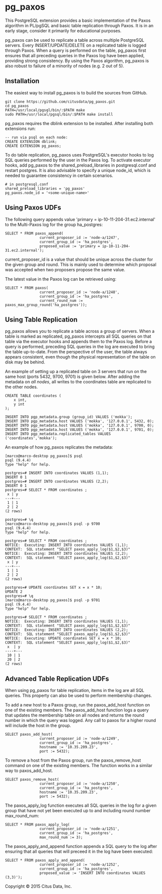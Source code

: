 # pg_paxos

This PostgreSQL extension provides a basic implementation of the Paxos algorithm in PL/pgSQL and basic table replication through Paxos. It is in an early stage, consider it primarily for educational purposes. 

pg_paxos can be used to replicate a table across multiple PostgreSQL servers. Every INSERT/UPDATE/DELETE on a replicated table is logged through Paxos. When a query is performed on the table, pg_paxos first ensures that all preceding queries in the Paxos log have been applied, providing strong consistency. By using the Paxos algorithm, pg_paxos is also robust to failure of a minority of nodes (e.g. 2 out of 5). 

## Installation

The easiest way to install pg_paxos is to build the sources from GitHub.

    git clone https://github.com/citusdata/pg_paxos.git
    cd pg_paxos
    PATH=/usr/local/pgsql/bin/:$PATH make
    sudo PATH=/usr/local/pgsql/bin/:$PATH make install

pg_paxos requires the dblink extension to be installed. After installing both extensions run:

    -- run via psql on each node:
    CREATE EXTENSION dblink;
    CREATE EXTENSION pg_paxos;
    
To do table replication, pg_paxos uses PostgreSQL's executor hooks to log SQL queries performed by the user in the Paxos log. To activate executor hooks, add pg_paxos to the shared_preload_libraries in postgresql.conf and restart postgres. It is also advisable to specify a unique node_id, which is needed to guarantee consistency in certain scenarios.

    # in postgresql.conf
    shared_preload_libraries = 'pg_paxos'
    pg_paxos.node_id = '<some-unique-name>'

## Using Paxos UDFs
    
The following query appends value 'primary = ip-10-11-204-31.ec2.internal' to the Multi-Paxos log for the group ha_postgres:

    SELECT * FROM paxos_append(
                    current_proposer_id := 'node-a/1247',
                    current_group_id := 'ha_postgres',
                    proposed_value := 'primary = ip-10-11-204-31.ec2.internal');

current_proposer_id is a value that should be unique across the cluster for the given group and round. This is mainly used to determine which proposal was accepted when two proposers propose the same value.

The latest value in the Paxos log can be retrieved using:

    SELECT * FROM paxos(
                    current_proposer_id := 'node-a/1248',
                    current_group_id := 'ha_postgres',
                    current_round_num := paxos_max_group_round('ha_postgres'));

## Using Table Replication

pg_paxos allows you to replicate a table across a group of servers. When a table is marked as replicated, pg_paxos intercepts all SQL queries on that table via the executor hooks and appends them to the Paxos log. Before a query is performed, preceding SQL queries in the log are executed to bring the table up-to-date. From the perspective of the user, the table always appears consistent, even though the physical representation of the table on disk may be behind. 

An example of setting up a replicated table on 3 servers that run on the same host (ports 5432, 9700, 9701) is given below. After adding the metadata on *all nodes*, all writes to the coordinates table are replicated to the other nodes.

    CREATE TABLE coordinates (
        x int,
        y int
    );

    INSERT INTO pgp_metadata.group (group_id) VALUES ('mokka');
    INSERT INTO pgp_metadata.host VALUES ('mokka', '127.0.0.1', 5432, 0);
    INSERT INTO pgp_metadata.host VALUES ('mokka', '127.0.0.1', 9700, 0);
    INSERT INTO pgp_metadata.host VALUES ('mokka', '127.0.0.1', 9701, 0);
    INSERT INTO pgp_metadata.replicated_tables VALUES ('coordinates','mokka');
    
An example of how pg_paxos replicates the metadata:

    [marco@marco-desktop pg_paxos]$ psql
    psql (9.4.4)
    Type "help" for help.

    postgres=# INSERT INTO coordinates VALUES (1,1);
    INSERT 0 1
    postgres=# INSERT INTO coordinates VALUES (2,2);
    INSERT 0 1
    postgres=# SELECT * FROM coordinates ;
     x | y
    ---+---
     1 | 1
     2 | 2
    (2 rows)
    
    postgres=# \q
    [marco@marco-desktop pg_paxos]$ psql -p 9700
    psql (9.4.4)
    Type "help" for help.

    postgres=# SELECT * FROM coordinates ;
    NOTICE:  Executing: INSERT INTO coordinates VALUES (1,1);
    CONTEXT:  SQL statement "SELECT paxos_apply_log($1,$2,$3)"
    NOTICE:  Executing: INSERT INTO coordinates VALUES (2,2);
    CONTEXT:  SQL statement "SELECT paxos_apply_log($1,$2,$3)"
     x | y
    ---+---
     1 | 1
     2 | 2
    (2 rows)
    
    postgres=# UPDATE coordinates SET x = x * 10;
    UPDATE 2
    postgres=# \q
    [marco@marco-desktop pg_paxos]$ psql -p 9701
    psql (9.4.4)
    Type "help" for help.
    
    postgres=# SELECT * FROM coordinates ;
    NOTICE:  Executing: INSERT INTO coordinates VALUES (1,1);
    CONTEXT:  SQL statement "SELECT paxos_apply_log($1,$2,$3)"
    NOTICE:  Executing: INSERT INTO coordinates VALUES (2,2);
    CONTEXT:  SQL statement "SELECT paxos_apply_log($1,$2,$3)"
    NOTICE:  Executing: UPDATE coordinates SET x = x * 10;
    CONTEXT:  SQL statement "SELECT paxos_apply_log($1,$2,$3)"
     x  | y
    ----+---
     10 | 1
     20 | 2
    (2 rows)


## Advanced Table Replication UDFs

When using pg_paxos for table replication, items in the log are all SQL queries. This property can also be used to perform membership changes.

To add a new host to a Paxos group, run the paxos_add_host function on one of the existing members. The paxos_add_host function logs a query that updates the membership table on all nodes and returns the round number in which the query was logged. Any call to paxos for a higher round will include the host in the group.

    SELECT paxos_add_host(
                    current_proposer_id := 'node-a/1249',
                    current_group_id := 'ha_postgres',
                    hostname := '10.35.209.23',
                    port := 5432);

To remove a host from the Paxos group, run the paxos_remove_host command on one of the existing members. The function works in a similar way to paxos_add_host.

    SELECT paxos_remove_host(
                    current_proposer_id := 'node-a/1250',
                    current_group_id := 'ha_postgres',
                    hostname := '10.35.209.23',
                    port := 5432);

The paxos_apply_log function executes all SQL queries in the log for a given group  that have not yet been executed up to and including round number max_round_num:

    SELECT * FROM paxos_apply_log(
                    current_proposer_id := 'node-a/1251',
                    current_group_id := 'ha_postgres',
                    max_round_num := 3);

The paxos_apply_and_append function appends a SQL query to the log after ensuring that all queries that will preceed it in the log have been executed:

    SELECT * FROM paxos_apply_and_append(
                    current_proposer_id := 'node-a/1252',
                    current_group_id := 'ha_postgres',
                    proposed_value := 'INSERT INTO coordinates VALUES (3,3)');
    

Copyright © 2015 Citus Data, Inc.
